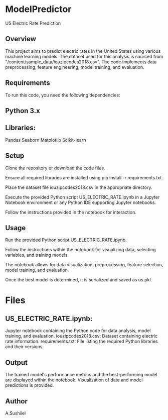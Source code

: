 # ModelPredictor
US Electric Rate Prediction
## Overview
This project aims to predict electric rates in the United States using various machine learning models. The dataset used for this analysis is sourced from "/content/sample_data/iouzipcodes2018.csv". The code implements data preprocessing, feature engineering, model training, and evaluation.

## Requirements
To run this code, you need the following dependencies:

## Python 3.x
## Libraries:
Pandas
Seaborn
Matplotlib
Scikit-learn
## Setup
Clone the repository or download the code files.

Ensure all required libraries are installed using pip install -r requirements.txt.

Place the dataset file iouzipcodes2018.csv in the appropriate directory.

Execute the provided Python script US_ELECTRIC_RATE.ipynb in a Jupyter Notebook environment or any Python IDE supporting Jupyter notebooks.

Follow the instructions provided in the notebook for interaction.

## Usage
Run the provided Python script US_ELECTRIC_RATE.ipynb.

Follow the instructions within the notebook for visualizing data, selecting variables, and training models.

The notebook allows for data visualization, preprocessing, feature selection, model training, and evaluation.

Once the best model is determined, it is serialized and saved as us.pkl.

# Files
## US_ELECTRIC_RATE.ipynb: 
Jupyter notebook containing the Python code for data analysis, model training, and evaluation.
iouzipcodes2018.csv: Dataset containing electric rate information.
requirements.txt: File listing the required Python libraries and their versions.
## Output
The trained model's performance metrics and the best-performing model are displayed within the notebook.
Visualization of data and model predictions is provided.
## Author
A.Sushiiel



